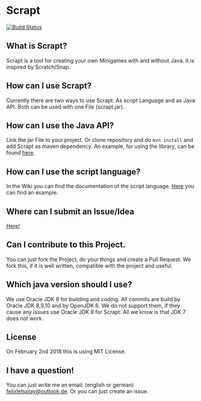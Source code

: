 # Scrapt
[![Build Status](https://travis-ci.org/rfeoi/Scrapt.svg?branch=master)](https://travis-ci.org/rfeoi/Scrapt)
## What is Scrapt?
Scrapt is a tool for creating your own Minigames with and without Java. It is inspired by Scratch/Snap.
## How can I use Scrapt?
Currently there are two ways to use Scrapt:
As script Language and as Java API.
Both can be used with one File (scrapt.jar).
## How can I use the Java API?
Link the jar File to your project. 
Or clone repository and do ``mvn install`` and add Scrapt as maven dependency.
An example, for using the library, can be found [here](https://github.com/rfeoi/Scrapt-Examples).
## How can I use the script language?
In the Wiki you can find the documentation of the script language.
[Here](https://github.com/rfeoi/Scrapt-Examples) you can find an example.
## Where can I submit an Issue/Idea
[Here!](https://github.com/rfeoi/Scrapt/issues)
## Can I contribute to this Project.
You can just fork the Project, do your things and create a Pull Request.
We fork this, if it is well written, compatible with the project and useful.
## Which java version should I use?
We use Oracle JDK 8 for building and coding.
All commits are build by Oracle JDK 8,9,10 and by OpenJDK 8.
We do not support them, if they cause any issues use Oracle JDK 8 for Scrapt.
All we know is that JDK 7 does not work.
## License
On February 2nd 2018 this is using MIT License.
## I have a question!
You can just write me an email: (english or german)
felixletsplay@outlook.de.
Or you can just create an issue.
